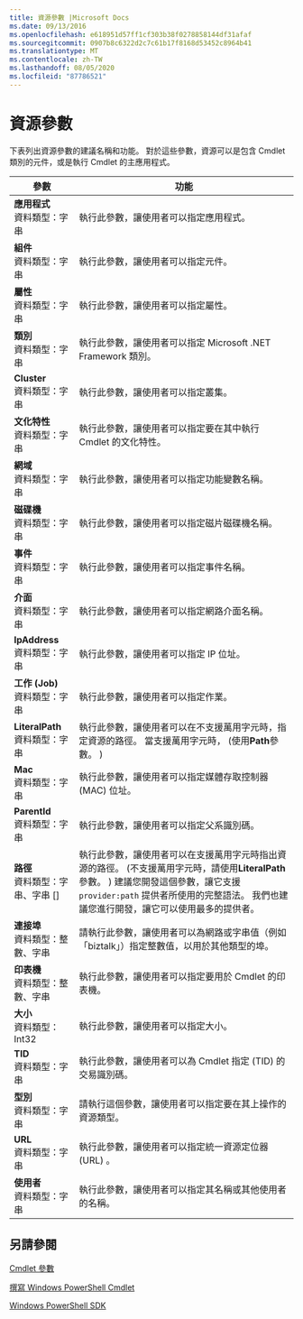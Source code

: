 ```yaml
---
title: 資源參數 |Microsoft Docs
ms.date: 09/13/2016
ms.openlocfilehash: e618951d57ff1cf303b38f0278858144df31afaf
ms.sourcegitcommit: 0907b8c6322d2c7c61b17f8168d53452c8964b41
ms.translationtype: MT
ms.contentlocale: zh-TW
ms.lasthandoff: 08/05/2020
ms.locfileid: "87786521"
---
```

# <a name="resource-parameters"></a>資源參數

下表列出資源參數的建議名稱和功能。 對於這些參數，資源可以是包含 Cmdlet 類別的元件，或是執行 Cmdlet 的主應用程式。

|參數|功能|
|---|---|
|**應用程式**<br>資料類型：字串|執行此參數，讓使用者可以指定應用程式。|
|**組件**<br>資料類型：字串|執行此參數，讓使用者可以指定元件。|
|**屬性**<br>資料類型：字串|執行此參數，讓使用者可以指定屬性。|
|**類別**<br>資料類型：字串|執行此參數，讓使用者可以指定 Microsoft .NET Framework 類別。|
|**Cluster**<br>資料類型：字串|執行此參數，讓使用者可以指定叢集。|
|**文化特性**<br>資料類型：字串|執行此參數，讓使用者可以指定要在其中執行 Cmdlet 的文化特性。|
|**網域**<br>資料類型：字串|執行此參數，讓使用者可以指定功能變數名稱。|
|**磁碟機**<br>資料類型：字串|執行此參數，讓使用者可以指定磁片磁碟機名稱。|
|**事件**<br>資料類型：字串|執行此參數，讓使用者可以指定事件名稱。|
|**介面**<br>資料類型：字串|執行此參數，讓使用者可以指定網路介面名稱。|
|**IpAddress**<br>資料類型：字串|執行此參數，讓使用者可以指定 IP 位址。|
|**工作 (Job)**<br>資料類型：字串|執行此參數，讓使用者可以指定作業。|
|**LiteralPath**<br>資料類型：字串|執行此參數，讓使用者可以在不支援萬用字元時，指定資源的路徑。 當支援萬用字元時， (使用**Path**參數。 ) |
|**Mac**<br>資料類型：字串|執行此參數，讓使用者可以指定媒體存取控制器 (MAC) 位址。|
|**ParentId**<br>資料類型：字串|執行此參數，讓使用者可以指定父系識別碼。|
|**路徑**<br>資料類型：字串、字串 []|執行此參數，讓使用者可以在支援萬用字元時指出資源的路徑。  (不支援萬用字元時，請使用**LiteralPath**參數。 ) 建議您開發這個參數，讓它支援 `provider:path` 提供者所使用的完整語法。 我們也建議您進行開發，讓它可以使用最多的提供者。|
|**連接埠**<br>資料類型：整數、字串|請執行此參數，讓使用者可以為網路或字串值（例如「biztalk」）指定整數值，以用於其他類型的埠。|
|**印表機**<br>資料類型：整數、字串|執行此參數，讓使用者可以指定要用於 Cmdlet 的印表機。|
|**大小**<br>資料類型： Int32|執行此參數，讓使用者可以指定大小。|
|**TID**<br>資料類型：字串|執行此參數，讓使用者可以為 Cmdlet 指定 (TID) 的交易識別碼。|
|**型別**<br>資料類型：字串|請執行這個參數，讓使用者可以指定要在其上操作的資源類型。|
|**URL**<br>資料類型：字串|執行此參數，讓使用者可以指定統一資源定位器 (URL) 。|
|**使用者**<br>資料類型：字串|執行此參數，讓使用者可以指定其名稱或其他使用者的名稱。|

## <a name="see-also"></a>另請參閱

[Cmdlet 參數](./cmdlet-parameters.md)

[撰寫 Windows PowerShell Cmdlet](./writing-a-windows-powershell-cmdlet.md)

[Windows PowerShell SDK](../windows-powershell-reference.md)
